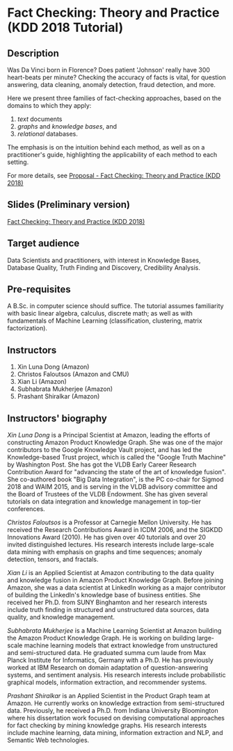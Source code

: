 # Fact Checking: Theory and Practice (KDD 2018 Tutorial)

## Description

Was Da Vinci born in Florence?
Does patient 'Johnson' really have 300 heart-beats
per minute?
Checking the accuracy of facts is vital,
for question answering, data cleaning,
anomaly detection, fraud detection, and more.

Here we present three families of fact-checking
approaches, based on the domains to which they apply:

1. _text_ documents 
2. _graphs_ and _knowledge bases_, and 
3. _relational_ databases.

The emphasis is on the intuition behind each method,
as well as on a practitioner's guide, 
highlighting the applicability of each method to each setting.

For more details, see [Proposal - Fact Checking: Theory and Practice (KDD 2018)](https://github.com/shiralkarprashant/fact-checking-tutorial-KDD2018/blob/master/docs/FactCheckingTutorial.pdf)

## Slides (Preliminary version)

[Fact Checking: Theory and Practice (KDD 2018)](https://drive.google.com/open?id=1JGHWS_YQhpESbWhwedG_l2feYc6Bq9FdAy1Ls3uHaPg)

## Target audience

Data Scientists and practitioners, with interest in Knowledge Bases, Database Quality, Truth Finding and Discovery, Credibility Analysis.

## Pre-requisites

A B.Sc. in computer science should suffice. The tutorial assumes familiarity with basic linear algebra, calculus, discrete math; as well as with fundamentals of  Machine Learning (classification, clustering, matrix factorization).

## Instructors
1. Xin Luna Dong (Amazon)
2. Christos Faloutsos (Amazon and CMU)
3. Xian Li (Amazon)
4. Subhabrata Mukherjee (Amazon)
5. Prashant Shiralkar (Amazon)

## Instructors' biography

_Xin Luna Dong_ is a Principal Scientist at Amazon, leading the efforts of constructing Amazon Product Knowledge Graph. She was one of the major contributors to the Google Knowledge Vault project, and has led the Knowledge-based Trust project, which is called the "Google Truth Machine" by Washington Post. She has got the VLDB Early Career Research Contribution Award for "advancing the state of the art of knowledge fusion". She co-authored book "Big Data Integration", is the PC co-chair for Sigmod 2018 and WAIM 2015, and is serving in the VLDB advisory committee and the Board of Trustees of the VLDB Endowment. She has given several tutorials on data integration and knowledge management in top-tier conferences.

_Christos Faloutsos_ is a Professor at Carnegie Mellon University. He has received the Research Contributions Award in ICDM 2006, and the SIGKDD Innovations Award (2010). He has given over 40 tutorials and over 20 invited distinguished lectures. His research interests include large-scale data mining with emphasis on graphs and time sequences; anomaly detection, tensors, and fractals.

_Xian Li_ is an Applied Scientist at Amazon contributing to the data quality and knowledge fusion in Amazon Product Knowledge Graph. Before joining Amazon, she was a data scientist at LinkedIn working as a major contributor of building the LinkedIn's knowledge base of business entities. She received her Ph.D. from SUNY Binghamton and her research interests include truth finding in structured and unstructured data sources, data quality, and knowledge management.

_Subhabrata Mukherjee_ is a Machine Learning Scientist at Amazon building the Amazon Product Knowledge Graph. He is working on building large-scale machine learning models that extract knowledge from unstructured and semi-structured data. He graduated summa cum laude from Max Planck Institute for Informatics, Germany with a Ph.D. He has previously worked at IBM Research on domain adaptation of question-answering systems, and sentiment analysis. His research interests include probabilistic graphical models, information extraction, and recommender systems. 

_Prashant Shiralkar_ is an Applied Scientist in the Product Graph team at Amazon. He currently works on knowledge extraction from semi-structured data. Previously, he received a Ph.D. from Indiana University Bloomington where his dissertation work focused on devising computational approaches for fact checking by mining knowledge graphs. His research interests include machine learning, data mining, information extraction and NLP, and Semantic Web technologies.
